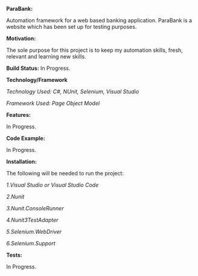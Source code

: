 **ParaBank:**

Automation framework for a web based banking application. ParaBank is a website which has been set up for testing purposes.

**Motivation:**

The sole purpose for this project is to keep my automation skills, fresh, relevant and learning new skills.

**Build Status:**
In Progress.

**Technology/Framework**

*Technology Used: C#, NUnit, Selenium, Visual Studio*

*Framework Used: Page Object Model*

**Features:** 

In Progress.

**Code Example:**

In Progress.

**Installation:**

The following will be needed to run the project:

*1.Visual Studio or Visual Studio Code*

*2.Nunit*

*3.Nunit.ConsoleRunner*

*4.Nunit3TestAdapter*

*5.Selenium.WebDriver*

*6.Selenium.Support*

**Tests:**

In Progress.







